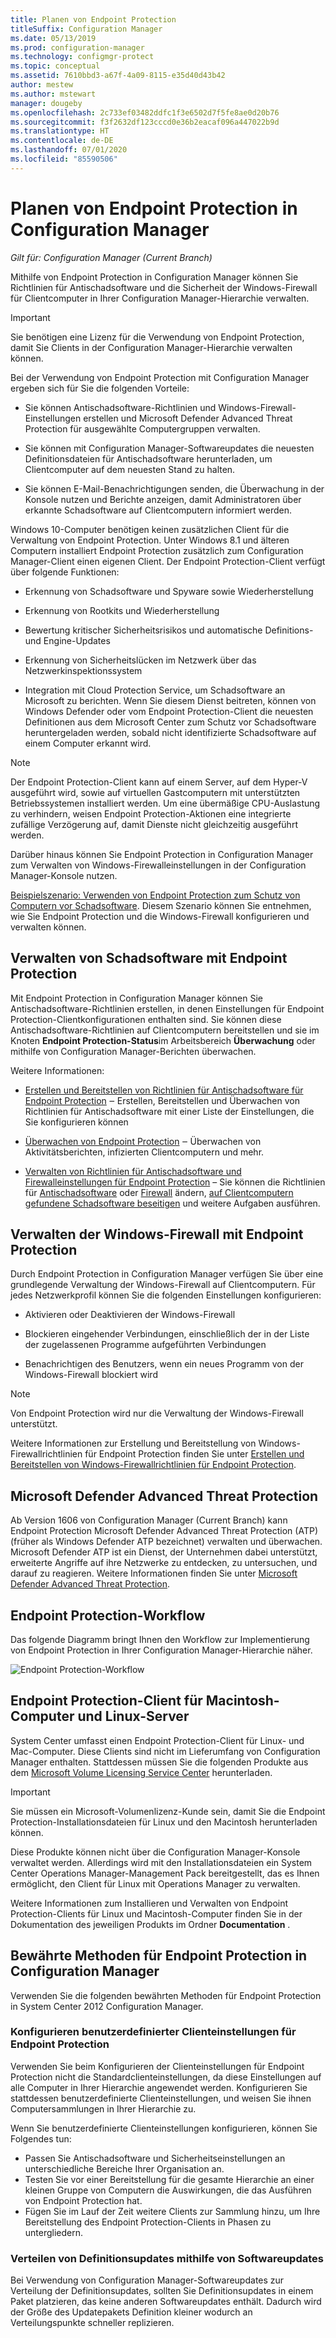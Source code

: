 ```yaml
---
title: Planen von Endpoint Protection
titleSuffix: Configuration Manager
ms.date: 05/13/2019
ms.prod: configuration-manager
ms.technology: configmgr-protect
ms.topic: conceptual
ms.assetid: 7610bbd3-a67f-4a09-8115-e35d40d43b42
author: mestew
ms.author: mstewart
manager: dougeby
ms.openlocfilehash: 2c733ef03482ddfc1f3e6502d7f5fe8ae0d20b76
ms.sourcegitcommit: f3f2632df123cccd0e36b2eacaf096a447022b9d
ms.translationtype: HT
ms.contentlocale: de-DE
ms.lasthandoff: 07/01/2020
ms.locfileid: "85590506"
---
```

# <a name="planning-for-endpoint-protection-in-configuration-manager"></a>Planen von Endpoint Protection in Configuration Manager

*Gilt für: Configuration Manager (Current Branch)*


Mithilfe von Endpoint Protection in Configuration Manager können Sie Richtlinien für Antischadsoftware und die Sicherheit der Windows-Firewall für Clientcomputer in Ihrer Configuration Manager-Hierarchie verwalten.  

> [!IMPORTANT]  
>  Sie benötigen eine Lizenz für die Verwendung von Endpoint Protection, damit Sie Clients in der Configuration Manager-Hierarchie verwalten können.  

Bei der Verwendung von Endpoint Protection mit Configuration Manager ergeben sich für Sie die folgenden Vorteile:  

-   Sie können Antischadsoftware-Richtlinien und Windows-Firewall-Einstellungen erstellen und Microsoft Defender Advanced Threat Protection für ausgewählte Computergruppen verwalten.  

-   Sie können mit Configuration Manager-Softwareupdates die neuesten Definitionsdateien für Antischadsoftware herunterladen, um Clientcomputer auf dem neuesten Stand zu halten.  

-   Sie können E-Mail-Benachrichtigungen senden, die Überwachung in der Konsole nutzen und Berichte anzeigen, damit Administratoren über erkannte Schadsoftware auf Clientcomputern informiert werden.  

Windows 10-Computer benötigen keinen zusätzlichen Client für die Verwaltung von Endpoint Protection. Unter Windows 8.1 und älteren Computern installiert Endpoint Protection zusätzlich zum Configuration Manager-Client einen eigenen Client. Der Endpoint Protection-Client verfügt über folgende Funktionen:  

-   Erkennung von Schadsoftware und Spyware sowie Wiederherstellung  

-   Erkennung von Rootkits und Wiederherstellung  

-   Bewertung kritischer Sicherheitsrisikos und automatische Definitions- und Engine-Updates  

-   Erkennung von Sicherheitslücken im Netzwerk über das Netzwerkinspektionssystem  

-   Integration mit Cloud Protection Service, um Schadsoftware an Microsoft zu berichten. Wenn Sie diesem Dienst beitreten, können von Windows Defender oder vom Endpoint Protection-Client die neuesten Definitionen aus dem Microsoft Center zum Schutz vor Schadsoftware heruntergeladen werden, sobald nicht identifizierte Schadsoftware auf einem Computer erkannt wird.  

> [!NOTE]  
>  Der Endpoint Protection-Client kann auf einem Server, auf dem Hyper-V ausgeführt wird, sowie auf virtuellen Gastcomputern mit unterstützten Betriebssystemen installiert werden. Um eine übermäßige CPU-Auslastung zu verhindern, weisen Endpoint Protection-Aktionen eine integrierte zufällige Verzögerung auf, damit Dienste nicht gleichzeitig ausgeführt werden.  

  Darüber hinaus können Sie Endpoint Protection in Configuration Manager zum Verwalten von Windows-Firewalleinstellungen in der Configuration Manager-Konsole nutzen.  

 [Beispielszenario: Verwenden von Endpoint Protection zum Schutz von Computern vor Schadsoftware](../deploy-use/scenarios-endpoint-protection.md). Diesem Szenario können Sie entnehmen, wie Sie Endpoint Protection und die Windows-Firewall konfigurieren und verwalten können.  

## <a name="managing-malware-with-endpoint-protection"></a>Verwalten von Schadsoftware mit Endpoint Protection  

Mit Endpoint Protection in Configuration Manager können Sie Antischadsoftware-Richtlinien erstellen, in denen Einstellungen für Endpoint Protection-Clientkonfigurationen enthalten sind. Sie können diese Antischadsoftware-Richtlinien auf Clientcomputern bereitstellen und sie im Knoten **Endpoint Protection-Status**im Arbeitsbereich **Überwachung** oder mithilfe von Configuration Manager-Berichten überwachen.  

 Weitere Informationen:  

-   [Erstellen und Bereitstellen von Richtlinien für Antischadsoftware für Endpoint Protection](../deploy-use/endpoint-antimalware-policies.md) ‒ Erstellen, Bereitstellen und Überwachen von Richtlinien für Antischadsoftware mit einer Liste der Einstellungen, die Sie konfigurieren können  

-   [Überwachen von Endpoint Protection](../deploy-use/monitor-endpoint-protection.md) ‒ Überwachen von Aktivitätsberichten, infizierten Clientcomputern und mehr.   

-   [Verwalten von Richtlinien für Antischadsoftware und Firewalleinstellungen für Endpoint Protection](../deploy-use/endpoint-antimalware-firewall.md) – Sie können die Richtlinien für [Antischadsoftware](../deploy-use/endpoint-antimalware-firewall.md#manage-antimalware-policies) oder [Firewall](../deploy-use/endpoint-antimalware-firewall.md#manage-windows-firewall-policies) ändern, [auf Clientcomputern gefundene Schadsoftware beseitigen](../deploy-use/endpoint-antimalware-firewall.md#remediate-detected-malware) und weitere Aufgaben ausführen.

## <a name="managing-windows-firewall-with-endpoint-protection"></a>Verwalten der Windows-Firewall mit Endpoint Protection  
 Durch Endpoint Protection in Configuration Manager verfügen Sie über eine grundlegende Verwaltung der Windows-Firewall auf Clientcomputern. Für jedes Netzwerkprofil können Sie die folgenden Einstellungen konfigurieren:  

-   Aktivieren oder Deaktivieren der Windows-Firewall  

-   Blockieren eingehender Verbindungen, einschließlich der in der Liste der zugelassenen Programme aufgeführten Verbindungen  

-   Benachrichtigen des Benutzers, wenn ein neues Programm von der Windows-Firewall blockiert wird  

> [!NOTE]  
>  Von Endpoint Protection wird nur die Verwaltung der Windows-Firewall unterstützt.  

  Weitere Informationen zur Erstellung und Bereitstellung von Windows-Firewallrichtlinien für Endpoint Protection finden Sie unter [Erstellen und Bereitstellen von Windows-Firewallrichtlinien für Endpoint Protection](../deploy-use/create-windows-firewall-policies.md).  

## <a name="microsoft-defender-advanced-threat-protection"></a>Microsoft Defender Advanced Threat Protection

Ab Version 1606 von Configuration Manager (Current Branch) kann Endpoint Protection Microsoft Defender Advanced Threat Protection (ATP) (früher als Windows Defender ATP bezeichnet) verwalten und überwachen. Microsoft Defender ATP ist ein Dienst, der Unternehmen dabei unterstützt, erweiterte Angriffe auf ihre Netzwerke zu entdecken, zu untersuchen, und darauf zu reagieren. Weitere Informationen finden Sie unter [Microsoft Defender Advanced Threat Protection](../deploy-use/defender-advanced-threat-protection.md).

## <a name="endpoint-protection-workflow"></a>Endpoint Protection-Workflow  
 Das folgende Diagramm bringt Ihnen den Workflow zur Implementierung von Endpoint Protection in Ihrer Configuration Manager-Hierarchie näher.  

 ![Endpoint Protection-Workflow](../media/Endpoint-Protection-Workflow.gif)

## <a name="endpoint-protection-client-for-mac-computers-and-linux-servers"></a>Endpoint Protection-Client für Macintosh-Computer und Linux-Server  
 System Center umfasst einen Endpoint Protection-Client für Linux- und Mac-Computer. Diese Clients sind nicht im Lieferumfang von Configuration Manager enthalten. Stattdessen müssen Sie die folgenden Produkte aus dem [Microsoft Volume Licensing Service Center](https://www.microsoft.com/licensing/servicecenter/default.aspx) herunterladen.  

> [!IMPORTANT]  
>  Sie müssen ein Microsoft-Volumenlizenz-Kunde sein, damit Sie die Endpoint Protection-Installationsdateien für Linux und den Macintosh herunterladen können.  

 Diese Produkte können nicht über die Configuration Manager-Konsole verwaltet werden. Allerdings wird mit den Installationsdateien ein System Center Operations Manager-Management Pack bereitgestellt, das es Ihnen ermöglicht, den Client für Linux mit Operations Manager zu verwalten.  

 Weitere Informationen zum Installieren und Verwalten von Endpoint Protection-Clients für Linux und Macintosh-Computer finden Sie in der Dokumentation des jeweiligen Produkts im Ordner **Documentation** .

## <a name="best-practices-for-endpoint-protection-in-configuration-manager"></a>Bewährte Methoden für Endpoint Protection in Configuration Manager  
 Verwenden Sie die folgenden bewährten Methoden für Endpoint Protection in System Center 2012 Configuration Manager.  

### <a name="configure-custom-client-settings-for-endpoint-protection"></a>Konfigurieren benutzerdefinierter Clienteinstellungen für Endpoint Protection  
 Verwenden Sie beim Konfigurieren der Clienteinstellungen für Endpoint Protection nicht die Standardclienteinstellungen, da diese Einstellungen auf alle Computer in Ihrer Hierarchie angewendet werden. Konfigurieren Sie stattdessen benutzerdefinierte Clienteinstellungen, und weisen Sie ihnen Computersammlungen in Ihrer Hierarchie zu.  

 Wenn Sie benutzerdefinierte Clienteinstellungen konfigurieren, können Sie Folgendes tun:  

-   Passen Sie Antischadsoftware und Sicherheitseinstellungen an unterschiedliche Bereiche Ihrer Organisation an.  
-   Testen Sie vor einer Bereitstellung für die gesamte Hierarchie an einer kleinen Gruppe von Computern die Auswirkungen, die das Ausführen von Endpoint Protection hat.  
-   Fügen Sie im Lauf der Zeit weitere Clients zur Sammlung hinzu, um Ihre Bereitstellung des Endpoint Protection-Clients in Phasen zu untergliedern.  

### <a name="distributing-definition-updates-by-using-software-updates"></a>Verteilen von Definitionsupdates mithilfe von Softwareupdates  
 Bei Verwendung von Configuration Manager-Softwareupdates zur Verteilung der Definitionsupdates, sollten Sie Definitionsupdates in einem Paket platzieren, das keine anderen Softwareupdates enthält. Dadurch wird der Größe des Updatepakets Definition kleiner wodurch an Verteilungspunkte schneller replizieren.
